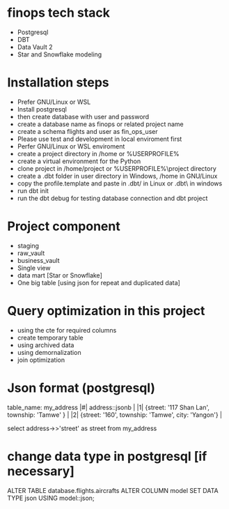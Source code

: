 # finops tech stack 
- Postgresql 
- DBT 
- Data Vault 2
- Star and Snowflake modeling

# Installation steps  
- Prefer GNU/Linux or WSL 
- Install postgresql 
- then create database with user and password 
- create a database name as finops or related project name 
- create a schema flights and user as fin_ops_user
- Please use test and development in local enviroment first 
- Perfer GNU/Linux or WSL enviroment 
- create a project directory in /home or %USERPROFILE% 
- create a virtual environment for the Python 
- clone project in /home/project or %USERPROFILE%\project directory 
- create a .dbt folder in user directory in Windows, /home in GNU/Linux
- copy the profile.template and paste in .dbt/ in Linux or .dbt\ in windows
- run dbt init 
- run the dbt debug for testing database connection and dbt project

# Project component 
- staging 
- raw_vault 
- business_vault 
- Single view 
- data mart [Star or Snowflake]
- One big table [using json for repeat and duplicated data]

# Query optimization in this project
- using the cte for required columns 
- create temporary table 
- using archived data 
- using demornalization 
- join optimization

# Json format (postgresql)
table_name: my_address
|#| address::jsonb | 
|1| {street: '117 Shan Lan', township: 'Tamwe' } |
|2| {street: '160', township: 'Tamwe', city: 'Yangon'} |

select address->>'street' as street from my_address

# change data type in postgresql [if necessary]
ALTER TABLE database.flights.aircrafts
ALTER COLUMN model
SET DATA TYPE json
USING model::json;